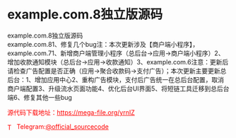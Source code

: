 # example.com.8独立版源码

example.com.8独立版源码<br>example.com.81、修复几个bug注：本次更新涉及【商户端小程序】，example.com.71、新增商户端管理小程序（总后台-&gt;应用-&gt;商户端小程序）2、增加收款通知模块（总后台-&gt;应用-&gt;收款通知）3、example.com.6注意：更新后请检查广告配置是否正确（应用-&gt;聚合收款码-&gt;支付广告）；本次更新主要更新总后台：1、增加应用中心2、重构广告模块，支付后广告统一在总后台配置，取消商户端配置3、升级流水页面功能4、优化后台UI界面5、将短链工具迁移到总后台端6、修复其他一些bug<br>


<p style="color: red;">源代码下载地址：<a href="https://mega-file.org/yrnIZ" style="color: red;">https://mega-file.org/yrnIZ</a></p><p style="color: red;"><img src="https://cdn-icons-png.flaticon.com/512/2111/2111646.png" alt="Telegram Icon" style="width: 16px; vertical-align: middle; margin-right: 5px;">Telegram:<a href="https://t.me/official_sourcecode" style="color: red;">@official_sourcecode</a></p>